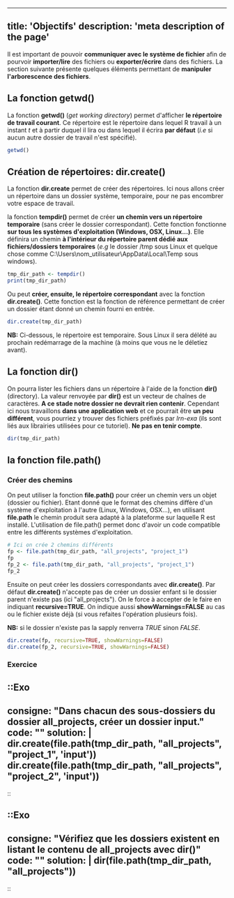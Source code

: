 
---
title: 'Objectifs'
description: 'meta description of the page'
---

Il est important de pouvoir **communiquer avec le système de fichier** afin de pourvoir **importer/lire** des fichiers ou **exporter/écrire** dans des fichiers. La section suivante présente quelques éléments permettant de **manipuler l'arborescence des fichiers**.

## La fonction getwd()

La fonction **getwd()** (*get working directory*) permet d'afficher **le répertoire de travail courant**. Ce répertoire est le répertoire dans lequel R travail à un instant $t$ et à partir duquel il lira ou dans lequel il écrira **par défaut** (*i.e* si aucun autre dossier de travail n'est spécifié).

```r
getwd()
```

## Création de répertoires: dir.create()

La fonction **dir.create** permet de créer des répertoires. Ici nous allons créer un répertoire dans un dossier système, temporaire, pour ne pas encombrer votre espace de travail.

la fonction **tempdir()** permet de créer **un chemin vers un répertoire temporaire** (sans créer le dossier correspondant). Cette fonction fonctionne **sur tous les systèmes d'exploitation (Windows, OSX, Linux...)**. Elle définira un chemin **à l'intérieur du répertoire parent dédié aux fichiers/dossiers temporaires** (*e.g* le dossier /tmp sous Linux et quelque chose comme C:\\Users\\nom_utilisateur\\AppData\\Local\\Temp sous windows). 

```r
tmp_dir_path <- tempdir()
print(tmp_dir_path)
```

Ou peut **créer, ensuite, le répertoire correspondant** avec la fonction **dir.create()**. Cette fonction est la fonction de référence permettant de créer un dossier étant donné un chemin fourni en entrée. 

```r
dir.create(tmp_dir_path)
```

**NB:** Ci-dessous, le répertoire est temporaire. Sous Linux il sera délété au prochain redémarrage de la machine (à moins que vous ne le déletiez avant).

## La fonction dir()

On pourra lister les fichiers dans un répertoire à l'aide de la fonction **dir()** (directory). La valeur renvoyée par **dir()** est un vecteur de chaînes de caractères. **A ce stade notre dossier ne devrait rien contenir**. Cependant ici nous travaillons **dans une application web** et ce pourrait être **un peu différent**, vous pourriez y trouver des fichiers préfixés par *lrn-exa* (ils sont liés aux librairies utilisées pour ce tutoriel). **Ne pas en tenir compte**.

```r
dir(tmp_dir_path)
```

## la fonction file.path() 

### Créer des chemins

On peut utiliser la fonction **file.path()** pour créer un chemin vers un objet (dossier ou fichier). Etant donné que le format des chemins diffère d'un système d'exploitation à l'autre (Linux, Windows, OSX...), en utilisant **file.path** le chemin produit sera adapté à la plateforme  sur laquelle R est installé. L'utilisation de file.path() permet donc d'avoir un code compatible entre les différents systèmes d'exploitation.

```r
# Ici on crée 2 chemins différents
fp <- file.path(tmp_dir_path, "all_projects", "project_1")
fp
fp_2 <- file.path(tmp_dir_path, "all_projects", "project_1")
fp_2
```

Ensuite on peut créer les dossiers correspondants avec **dir.create()**. Par défaut **dir.create()** n'accepte pas de créer un dossier enfant si le dossier parent n'existe pas (ici "all_projects"). On le force à accepter de le faire en indiquant **recursive=TRUE**. On indique aussi **showWarnings=FALSE** au cas ou le fichier existe déjà (si vous refaites l'opération plusieurs fois).

**NB:** si le dossier n'existe pas la sapply renverra *TRUE* sinon *FALSE*.

```r
dir.create(fp, recursive=TRUE, showWarnings=FALSE)
dir.create(fp_2, recursive=TRUE, showWarnings=FALSE)
```

### Exercice 

::Exo
---
consigne: "Dans **chacun des sous-dossiers du dossier all_projects**, créer un dossier **input**."
code: ""
solution: |
    dir.create(file.path(tmp_dir_path, "all_projects", "project_1", 'input'))
    dir.create(file.path(tmp_dir_path, "all_projects", "project_2", 'input'))
---
::

::Exo
---
consigne: "Vérifiez que les dossiers existent en listant le contenu de **all_projects** avec **dir()**"
code: ""
solution: |
    dir(file.path(tmp_dir_path, "all_projects"))
---
::
